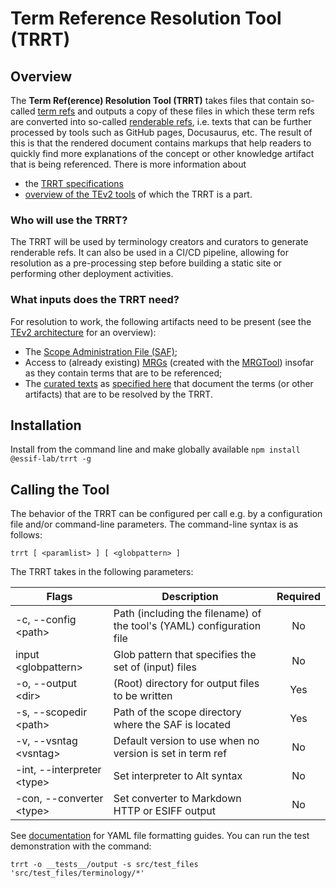 # Term Reference Resolution Tool (TRRT)

## Overview

The **Term Ref(erence) Resolution Tool (TRRT)** takes files that contain so-called [term refs](https://essif-lab.github.io/framework/docs/tev2/terms/term-ref) and outputs a copy of these files in which these term refs are converted into so-called [renderable refs](https://essif-lab.github.io/framework/docs/tev2/terms/renderable-ref), i.e. texts that can be further processed by tools such as GitHub pages, Docusaurus, etc. The result of this is that the rendered document contains markups that help readers to quickly find more explanations of the concept or other knowledge artifact that is being referenced. There is more information about 
- the [TRRT specifications](https://essif-lab.github.io/framework/docs/tev2/spec-tools/trrt)
- [overview of the TEv2 tools](https://essif-lab.github.io/framework/docs/tev2/tev2-overview) of which the TRRT is a part.

### Who will use the TRRT?

The TRRT will be used by terminology creators and curators to generate renderable refs. It can also be used in a CI/CD pipeline, allowing for resolution as a pre-processing step before building a static site or performing other deployment activities.

### What inputs does the TRRT need?

For resolution to work, the following artifacts need to be present (see the [TEv2 architecture](https://essif-lab.github.io/framework/docs/tev2/overview/tev2-architecture) for an overview):

* The [Scope Administration File (SAF)](https://essif-lab.github.io/framework/docs/tev2/spec-files/saf);
* Access to (already existing) [MRGs](https://essif-lab.github.io/framework/docs/tev2/spec-files/mrg) (created with the [MRGTool](https://essif-lab.github.io/framework/docs/tev2/spec-tools/mrgt)) insofar as they contain terms that are to be referenced;
* The [curated texts](https://essif-lab.github.io/framework/docs/tev2/terms/curated-text) as [specified here](https://essif-lab.github.io/framework/docs/tev2/spec-files/ctext) that document the terms (or other artifacts) that are to be resolved by the TRRT.

## Installation

Install from the command line and make globally available
`npm install @essif-lab/trrt -g`

## Calling the Tool

The behavior of the TRRT can be configured per call e.g. by a configuration file and/or command-line parameters. The command-line syntax is as follows:

`trrt [ <paramlist> ] [ <globpattern> ]`

The TRRT takes in the following parameters:

|Flags                         |Description                                                             |Required|
|------------------------------|------------------------------------------------------------------------|:------:|
|-c, --config \<path>          |Path (including the filename) of the tool's (YAML) configuration file   |No      |
|input \<globpattern>          |Glob pattern that specifies the set of (input) files                    |No      |
|-o, --output \<dir>           |(Root) directory for output files to be written                         |Yes     |
|-s, --scopedir \<path>        |Path of the scope directory where the SAF is located                    |Yes     |
|-v, --vsntag \<vsntag>        |Default version to use when no version is set in term ref               |No      |
|-int, --interpreter \<type>   |Set interpreter to Alt syntax                                           |No      |
|-con, --converter \<type>     |Set converter to Markdown HTTP or ESIFF output                          |No      |


See [documentation](https://essif-lab.github.io/framework/docs/tev2/spec-tools/trrt) for YAML file formatting guides. You can run the test demonstration with the command:

`trrt -o __tests__/output -s src/test_files 'src/test_files/terminology/*'`
